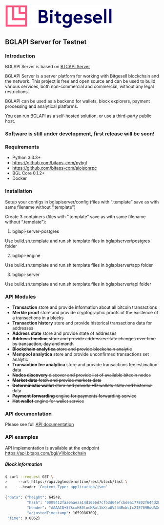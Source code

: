 
<img src="doc/logo.svg" width="350">


## BGLAPI Server for Testnet

### Introduction

BGLAPI Server is based on [BTCAPI Server](https://github.com/bitaps-com/btcapiserver)

BGLAPI Server is a server platform for working with Bitgesell blockchain and the network. 
This project is free and open source and can be used to build various services, 
both non-commercial and commercial, without any legal restrictions.

BGLAPI can be used as a backend for wallets, block explorers, payment processing and analytical platforms.

You can run BGLAPI as a self-hosted solution, or use a third-party public host.


### Software is still under development, first release will be soon!

### Requirements

* Python 3.3.3+
* https://github.com/bitaps-com/pybgl
* https://github.com/bitaps-com/aiojsonrpc
* BGL Core 0.1.2+
* Docker

### Installation

Setup your configs in bglapiserver/config (files with “.template” save as with same filename without “.template")

Create 3 containers  (files with “.template” save as with same filename without “.template"):

1) bglapi-server-postgres 

Use build.sh.template and run.sh.template files in bglapiserver/postgres folder 

2) bglapi-engine

Use build.sh.template and run.sh.template files in bglapiserver/app folder 

3) bglapi-server

Use build.sh.template and run.sh.template files in bglapiserver/api folder 

### API Modules

* **Transaction** store and provide information about all bitcoin transactions
* **Merkle proof** store and provide cryptographic proofs of the existence of a transactions in a blocks
* **Transaction history** store and provide historical transactions data for addresses 
* **Address state** store and provide state of addresses
* ~~**Address timeline** store and provide addresses state changes over time by transaction, day and month~~
* ~~**Blockchain analytica** store and provide blockchain analytic~~
* **Mempool analytica** store and provide unconfirmed transactions set analytic
* **Transaction fee analytica** store and provide transactions fee estimation data
* ~~**Nodes discovery** discover and provide list of available bitcoin nodes~~
* ~~**Market data** fetch and provide markets data~~
* ~~**Deterministic wallet** store and provide HD wallets state and historical data~~
* ~~**Payment forwarding** engine for payments forwarding service~~
* ~~**Hot wallet** engine for wallet service~~

### API documentation

Please see full [API documentation](https://github.com/bitaps-com/bglapiserver/tree/master/api)

### API examples

API implementation is available at the endpoint https://api.bitaps.com/bgl/v1/blockchain

##### Block information

``` bash
$ curl --request GET \
>     --url https://api.bglnode.online/rest/block/last \
>     --header 'Content-Type: application/json'

{"data": {"height": 64548,
          "hash": "0009412faa0aaeaa14d1656d7cfb3d64efcbdea177802f644d28963d3d046314", 
          "header": "AAAAID+5ZkcxH89locKRol1kXso0V244MnWcIc2IE769RwUAXeEnhzp6M3+iPt1LPc2vkGl+17SaSSHz6ErMHluVGH6FYfFi//8PH4sdAAAE", 
          "adjustedTimestamp": 1659986309}, 
 "time": 0.0062}
```
